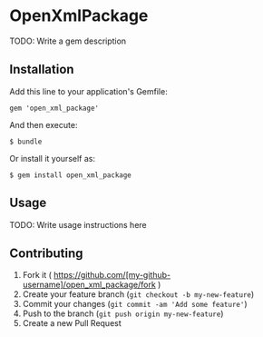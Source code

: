 # OpenXmlPackage

TODO: Write a gem description

## Installation

Add this line to your application's Gemfile:

    gem 'open_xml_package'

And then execute:

    $ bundle

Or install it yourself as:

    $ gem install open_xml_package

## Usage

TODO: Write usage instructions here

## Contributing

1. Fork it ( https://github.com/[my-github-username]/open_xml_package/fork )
2. Create your feature branch (`git checkout -b my-new-feature`)
3. Commit your changes (`git commit -am 'Add some feature'`)
4. Push to the branch (`git push origin my-new-feature`)
5. Create a new Pull Request
